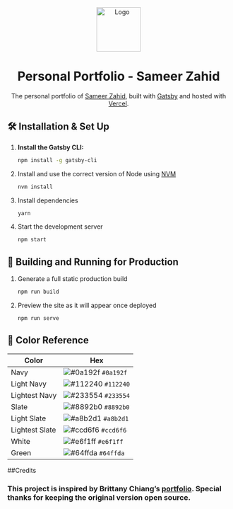 <div align="center">
  <img alt="Logo" src="https://raw.githubusercontent.com/Sameerzahiddd/Personal-Portfolio/main/src/images/logo.png" width="100" />
</div>
<h1 align="center">
  Personal Portfolio - Sameer Zahid
</h1>
<p align="center">
  The personal portfolio of <a href="https://sameerzahid.com" target="_blank">Sameer Zahid</a>, built with <a href="https://www.gatsbyjs.org/" target="_blank">Gatsby</a> and hosted with <a href="https://vercel.com/" target="_blank">Vercel</a>.
</p>

## 🛠 Installation & Set Up

1. **Install the Gatsby CLI:**

   ```sh
   npm install -g gatsby-cli
   ```

2. Install and use the correct version of Node using [NVM](https://github.com/nvm-sh/nvm)

   ```sh
   nvm install
   ```

3. Install dependencies

   ```sh
   yarn
   ```

4. Start the development server

   ```sh
   npm start
   ```

## 🚀 Building and Running for Production

1. Generate a full static production build

   ```sh
   npm run build
   ```

1. Preview the site as it will appear once deployed

   ```sh
   npm run serve
   ```

## 🎨 Color Reference

| Color          | Hex                                                                |
| -------------- | ------------------------------------------------------------------ |
| Navy           | ![#0a192f](https://via.placeholder.com/10/0a192f?text=+) `#0a192f` |
| Light Navy     | ![#112240](https://via.placeholder.com/10/0a192f?text=+) `#112240` |
| Lightest Navy  | ![#233554](https://via.placeholder.com/10/303C55?text=+) `#233554` |
| Slate          | ![#8892b0](https://via.placeholder.com/10/8892b0?text=+) `#8892b0` |
| Light Slate    | ![#a8b2d1](https://via.placeholder.com/10/a8b2d1?text=+) `#a8b2d1` |
| Lightest Slate | ![#ccd6f6](https://via.placeholder.com/10/ccd6f6?text=+) `#ccd6f6` |
| White          | ![#e6f1ff](https://via.placeholder.com/10/e6f1ff?text=+) `#e6f1ff` |
| Green          | ![#64ffda](https://via.placeholder.com/10/64ffda?text=+) `#64ffda` |

##Credits

### This project is inspired by Brittany Chiang’s [portfolio](https://github.com/bchiang7/v4). Special thanks for keeping the original version open source.
